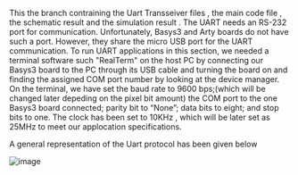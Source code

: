 This the branch contraining the Uart Transseiver files , the main code file , the schematic result and the simulation result . 
The UART needs an RS-232 port for communication. Unfortunately, Basys3
and Arty boards do not have such a port. However, they share the micro USB
port for the UART communication. To run UART
applications in this section, we needed a terminal software such 
"RealTerm" on the host PC by connecting our Basys3 board to the PC through its USB
cable and turning the board on and finding the assigned COM port number by looking at
the device manager. On the terminal, we have set the baud rate to 9600 bps;(which will be changed later depeding on the pixel bit amount) the COM port
to the one Basys3 board connected; parity bit to “None”; data bits to eight; and
stop bits to one. The clock has been set to 10KHz , which will be later set as 25MHz to meet our applocation specifications.

 A general representation of the Uart protocol has been given below
 
 ![image](https://github.com/user-attachments/assets/37a8d59f-9335-459a-aa46-c8e57c9acb46)
